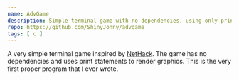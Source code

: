 ```yaml
---
name: AdvGame
description: Simple terminal game with no dependencies, using only print statements.
repo: https://github.com/ShinyJonny/advgame
tags: [ c ]
---
```


A very simple terminal game inspired by [NetHack](https://www.nethack.org). The game has no dependencies and uses print statements to render graphics. This is the very first proper program that I ever wrote.
